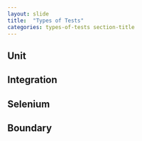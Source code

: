 ```yaml
---
layout: slide
title:  "Types of Tests"
categories: types-of-tests section-title
---
```


## Unit

## Integration

## Selenium

## Boundary

